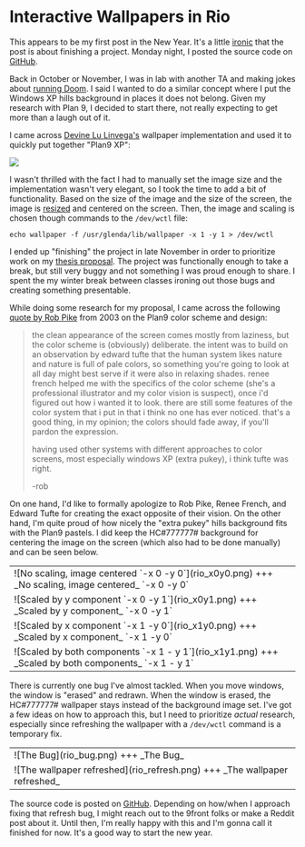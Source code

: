 # Interactive Wallpapers in Rio

This appears to be my first post in the New Year. It's a little
[ironic](https://youtu.be/Jne9t8sHpUc)
that the post is about finishing a project. Monday night, I posted the source
code on [GitHub](https://github.com/charlieroses/rio-wallpaper).

Back in October or November, I was in lab with another TA and making jokes about
[running Doom](https://knowyourmeme.com/memes/it-runs-doom). I said I wanted to
do a similar concept where I put the Windows XP hills background in places it
does not belong. Given my research with Plan 9, I decided to start there, not
really expecting to get more than a laugh out of it.

I came across [Devine Lu Linvega's](https://wiki.xxiivv.com/site/rio.html)
wallpaper implementation and used it to quickly put together "Plan9 XP":

![](Plan9XP.png)

I wasn't thrilled with the fact I had to manually set the image size and the
implementation wasn't very elegant, so I took the time to add a bit of
functionality. Based on the size of the image and the size of the screen, the
image is [resized](../20211025/resizmple.html) and centered on the screen. Then,
the image and scaling is chosen though commands to the `/dev/wctl` file:

```
echo wallpaper -f /usr/glenda/lib/wallpaper -x 1 -y 1 > /dev/wctl
```

I ended up "finishing" the project in late November in order to prioritize work
on my [thesis proposal](../20211212/thesisproposal.html). The project was
functionally enough to take a break, but still very buggy and not something
I was proud enough to share. I spent the my winter break between classes ironing
out those bugs and creating something presentable.

While doing some research for my proposal, I came across the following
[quote by Rob Pike](https://marc.info/?l=9fans&m=111558908224071) from 2003 on
the Plan9 color scheme and design:

> the clean appearance of the screen comes mostly from laziness, but the color
> scheme is (obviously) deliberate. the intent was to build on an observation by
> edward tufte that the human system likes nature and nature is full of pale
> colors, so something you're going to look at all day might best serve if it
> were also in relaxing shades.  renee french helped me with the specifics of
> the color scheme (she's a professional illustrator and my color vision is
> suspect), once i'd figured out how i wanted it to look. there are still some
> features of the color system that i put in that i think no one has ever
> noticed. that's a good thing, in my opinion; the colors should fade away, if
> you'll pardon the expression.
>
> having used other systems with different approaches to color screens, most
> especially windows XP (extra pukey), i think tufte was right.
>
> -rob

On one hand, I'd like to formally apologize to Rob Pike, Renee French, and
Edward Tufte for creating the exact opposite of their vision. On the other hand,
I'm quite proud of how nicely the "extra pukey" hills background fits with the
Plan9 pastels. I did keep the HC#777777# background for centering the image on
the screen (which also had to be done manually) and can be seen below.

<table>
<tr><td>
![No scaling, image centered `-x 0 -y 0`](rio_x0y0.png)
+++
_No scaling, image centered_ `-x 0 -y 0`
</td></tr>
<tr><td>
![Scaled by y component `-x 0 -y 1`](rio_x0y1.png)
+++
_Scaled by y component_ `-x 0 -y 1`
</td></tr>
<tr><td>
![Scaled by x component `-x 1 -y 0`](rio_x1y0.png)
+++
_Scaled by x component_ `-x 1 -y 0`
</td></tr>
<tr><td>
![Scaled by both components `-x 1 - y 1`](rio_x1y1.png)
+++
_Scaled by both components_ `-x 1 - y 1`
</td></tr>
</table>

There is currently one bug I've almost tackled. When you move windows, the
window is "erased" and redrawn. When the window is erased, the HC#777777#
wallpaper stays instead of the background image set. I've got a few ideas on how
to approach this, but I need to prioritize _actual_ research, especially since
refreshing the wallpaper with a `/dev/wctl` command is a temporary fix.

<table>
<tr><td>
![The Bug](rio_bug.png)
+++
_The Bug_
</td></tr>
<tr><td>
![The wallpaper refreshed](rio_refresh.png)
+++
_The wallpaper refreshed_
</td></tr>
</table>

The source code is posted on
[GitHub](https://github.com/charlieroses/rio-wallpaper).
Depending on how/when I approach fixing that refresh bug, I might reach out to
the 9front folks or make a Reddit post about it. Until then, I'm really happy
with this and I'm gonna call it finished for now. It's a good way to start the
new year.

